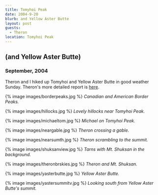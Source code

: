 ```yaml
---
title: Tomyhoi Peak
date: 2004-9-20
blurb: and Yellow Aster Butte
layout: post
guests:
  - Theron
location: Tomyhoi Peak
---
```


<h2>(and Yellow Aster Butte)</h2>
<h3>September, 2004</h3>

<p>
Theron and I hiked up Tomyhoi and Yellow Aster Butte in good weather Sunday.
Theron's more detailed report is <a href="
https://www.theronwelch.com/mountains/pnw/north/tomyhoi/index.htm">here</a>.
</p>

{% image images/borderpeaks.jpg %}
<i>Canadian and American Border Peaks.</i>

{% image images/hillocks.jpg %}
<i>Lovely hillocks near Tomyhoi Peak.</i>

{% image images/michaeltom.jpg %}
<i>Michael on Tomyhoi Peak.</i>

{% image images/neargable.jpg %}
<i>Theron crossing a gable.</i>

{% image images/nearsumth.jpg %}
<i>Theron scrambling to the summit.</i>

{% image images/shuksanview.jpg %}
<i>Tarns with Mt. Shuksan in the background.</i>

{% image images/theronbrskies.jpg %}
<i>Theron and Mt. Shuksan.</i>

{% image images/yasterbutte.jpg %}
<i>Yellow Aster Butte.</i>

{% image images/yastersummitv.jpg %}
<i>Looking south from Yellow Aster Butte's summit.</i>


